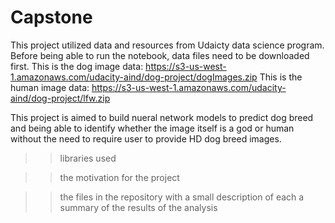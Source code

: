 # Capstone
This project utilized data and resources from Udaicty data science program.  Before being able to run the notebook, data files
need to be downloaded first.
This is the dog image data: https://s3-us-west-1.amazonaws.com/udacity-aind/dog-project/dogImages.zip
This is the human image data: https://s3-us-west-1.amazonaws.com/udacity-aind/dog-project/lfw.zip

This project is aimed to build nueral network models to predict dog breed and being able to identify whether the image itself
is a god or human without the need to require user to provide HD dog breed images. 

>>libraries used

>>the motivation for the project

>>the files in the repository with a small description of each
>>a summary of the results of the analysis



